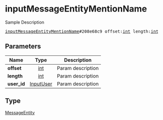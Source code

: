 # inputMessageEntityMentionName

Sample Description

<pre>
<a href="../constructor/inputMessageEntityMentionName.md">inputMessageEntityMentionName</a>#208e68c9 offset:<a href="../type/int.md">int</a> length:<a href="../type/int.md">int</a> user_id:<a href="../type/InputUser.md">InputUser</a> = <a href="../type/MessageEntity.md">MessageEntity</a>;
</pre>

## Parameters

| Name | Type | Description |
|------|:----:|-------------|
| **offset** | [int](../type/int.md) | Param description |
| **length** | [int](../type/int.md) | Param description |
| **user_id** | [InputUser](../type/InputUser.md) | Param description |

## Type

[MessageEntity](../type/MessageEntity.md)
